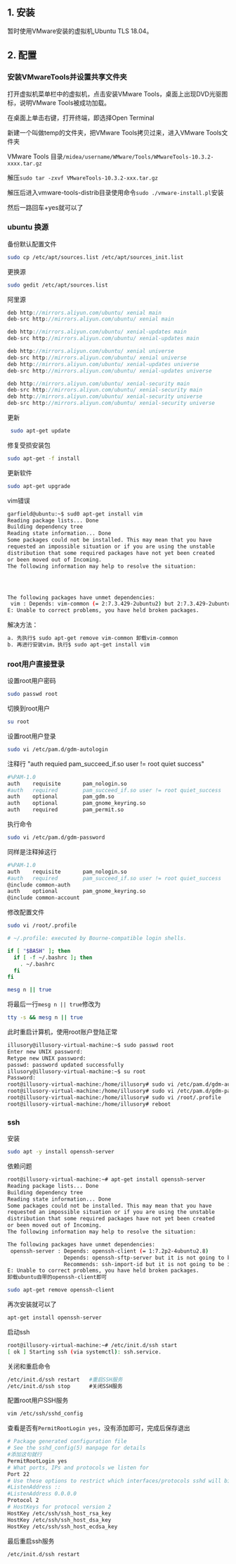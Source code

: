 

## 1. 安装

暂时使用VMware安装的虚拟机,Ubuntu TLS 18.04。

## 2. 配置

### 安装VMwareTools并设置共享文件夹

 打开虚拟机菜单栏中的虚拟机，点击安装VMware Tools，桌面上出现DVD光驱图标，说明VMware Tools被成功加载。 

 在桌面上单击右键，打开终端，即选择Open Terminal 

 新建一个叫做temp的文件夹，把VMware Tools拷贝过来，进入VMware Tools文件夹 

VMware Tools 目录`/midea/username/WMware/Tools/WMwareTools-10.3.2-xxxx.tar.gz`

解压` sudo tar -zxvf VMwareTools-10.3.2-xxx.tar.gz `

解压后进入vmware-tools-distrib目录使用命令`sudo ./vmware-install.pl`安装

然后一路回车+yes就可以了



### ubuntu 换源

备份默认配置文件

```sh
sudo cp /etc/apt/sources.list /etc/apt/sources_init.list
```

更换源

```sh
sudo gedit /etc/apt/sources.list
```

阿里源

```go
deb http://mirrors.aliyun.com/ubuntu/ xenial main
deb-src http://mirrors.aliyun.com/ubuntu/ xenial main

deb http://mirrors.aliyun.com/ubuntu/ xenial-updates main
deb-src http://mirrors.aliyun.com/ubuntu/ xenial-updates main

deb http://mirrors.aliyun.com/ubuntu/ xenial universe
deb-src http://mirrors.aliyun.com/ubuntu/ xenial universe
deb http://mirrors.aliyun.com/ubuntu/ xenial-updates universe
deb-src http://mirrors.aliyun.com/ubuntu/ xenial-updates universe

deb http://mirrors.aliyun.com/ubuntu/ xenial-security main
deb-src http://mirrors.aliyun.com/ubuntu/ xenial-security main
deb http://mirrors.aliyun.com/ubuntu/ xenial-security universe
deb-src http://mirrors.aliyun.com/ubuntu/ xenial-security universe

```

更新

```sh
 sudo apt-get update 
```

修复受损安装包

```sh
sudo apt-get -f install
```

更新软件

```sh
sudo apt-get upgrade
```





vim错误

```sh
garfield@ubuntu:~$ sud0 apt-get install vim
Reading package lists... Done
Building dependency tree       
Reading state information... Done
Some packages could not be installed. This may mean that you have
requested an impossible situation or if you are using the unstable
distribution that some required packages have not yet been created
or been moved out of Incoming.
The following information may help to resolve the situation:




The following packages have unmet dependencies:
 vim : Depends: vim-common (= 2:7.3.429-2ubuntu2) but 2:7.3.429-2ubuntu2.1 is to be installed
E: Unable to correct problems, you have held broken packages.
```

解决方法：

```sh
a. 先执行$ sudo apt-get remove vim-common 卸载vim-common
b. 再进行安装vim，执行$ sudo apt-get install vim
```

### root用户直接登录

设置root用户密码

```sh
sudo passwd root
```

切换到root用户

```sh
su root
```

设置root用户登录

```sh
sudo vi /etc/pam.d/gdm-autologin
```

 注释行 "auth requied pam_succeed_if.so user != root quiet success" 

```sh
#%PAM-1.0
auth    requisite       pam_nologin.so
#auth   required        pam_succeed_if.so user != root quiet_success
auth    optional        pam_gdm.so
auth    optional        pam_gnome_keyring.so
auth    required        pam_permit.so

```

执行命令

```sh
sudo vi /etc/pam.d/gdm-password
```

同样是注释掉这行

```sh
#%PAM-1.0
auth    requisite       pam_nologin.so
#auth   required        pam_succeed_if.so user != root quiet_success
@include common-auth
auth    optional        pam_gnome_keyring.so
@include common-account

```

修改配置文件

```sh
sudo vi /root/.profile
```



```sh
# ~/.profile: executed by Bourne-compatible login shells.

if [ "$BASH" ]; then
  if [ -f ~/.bashrc ]; then
    . ~/.bashrc
  fi
fi

mesg n || true   
```

将最后一行` mesg n || true `修改为

```sh
tty -s && mesg n || true
```

 此时重启计算机，使用root账户登陆正常 

```sh
illusory@illusory-virtual-machine:~$ sudo passwd root
Enter new UNIX password: 
Retype new UNIX password: 
passwd: password updated successfully
illusory@illusory-virtual-machine:~$ su root
Password: 
root@illusory-virtual-machine:/home/illusory# sudo vi /etc/pam.d/gdm-autologin
root@illusory-virtual-machine:/home/illusory# sudo vi /etc/pam.d/gdm-password
root@illusory-virtual-machine:/home/illusory# sudo vi /root/.profile
root@illusory-virtual-machine:/home/illusory# reboot
```

### ssh

安装

```sh
sudo apt -y install openssh-server
```

依赖问题

```sh
root@illusory-virtual-machine:~# apt-get install openssh-server
Reading package lists... Done
Building dependency tree       
Reading state information... Done
Some packages could not be installed. This may mean that you have
requested an impossible situation or if you are using the unstable
distribution that some required packages have not yet been created
or been moved out of Incoming.
The following information may help to resolve the situation:

The following packages have unmet dependencies:
 openssh-server : Depends: openssh-client (= 1:7.2p2-4ubuntu2.8)
                  Depends: openssh-sftp-server but it is not going to be installed
                  Recommends: ssh-import-id but it is not going to be installed
E: Unable to correct problems, you have held broken packages.
卸载ubuntu自带的openssh-client即可
```

```sh
sudo apt-get remove openssh-client
```

再次安装就可以了

```sh
apt-get install openssh-server
```

启动ssh

```sh
root@illusory-virtual-machine:~# /etc/init.d/ssh start
[ ok ] Starting ssh (via systemctl): ssh.service.
```

关闭和重启命令

```sh
/etc/init.d/ssh restart   #重启SSH服务
/etc/init.d/ssh stop      #关闭SSH服务
```

 配置root用户SSH服务 

```sh
vim /etc/ssh/sshd_config
```

 查看是否有`PermitRootLogin yes`，没有添加即可，完成后保存退出 

```sh
# Package generated configuration file
# See the sshd_config(5) manpage for details
#添加这句就行
PermitRootLogin yes
# What ports, IPs and protocols we listen for
Port 22
# Use these options to restrict which interfaces/protocols sshd will bind to
#ListenAddress ::
#ListenAddress 0.0.0.0
Protocol 2
# HostKeys for protocol version 2
HostKey /etc/ssh/ssh_host_rsa_key
HostKey /etc/ssh/ssh_host_dsa_key
HostKey /etc/ssh/ssh_host_ecdsa_key
```

最后重启ssh服务

```sh
/etc/init.d/ssh restart 
```


